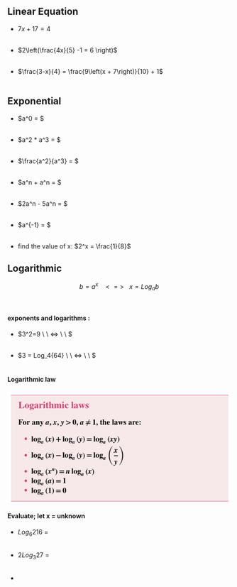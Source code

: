 ## Linear Equation
- $7x + 17 = 4$
<br/><br/>

- $2\left(\frac{4x}{5} -1 = 6 \right)$
<br/><br/> 

- $\frac{3-x}{4} = \frac{9\left(x + 7\right)}{10} + 1$
<br/><br/>


## Exponential

- $a^0 = $ <br/><br/>

- $a^2 * a^3 = $ <br/><br/>

- $\frac{a^2}{a^3} = $ <br/><br/>

-  $a^n + a^n = $ <br/><br/>

- $2a^n - 5a^n = $ <br/><br/>

- $a^{-1} =  $ <br/><br/>

- find the value of x: $2^x = \frac{1}{8}$  


## Logarithmic

```math
b = a^x \ \ \  <=> \ \ \ x = Log_a{b}
```
<br/>


#### exponents and logarithms :

- $3^2=9 \ \ <=> \ \ $ <br/><br/>

- $3 = Log_4{64} \ \ <=> \ \ $ <br/><br/>


#### Logarithmic law
![Logarithmic Law](logarithmic_laws.png)


#### Evaluate; let x = unknown

- $Log_6{216}$ =  <br/><br/>

- $2Log_3{27}$ = <br/><br/>

- 






